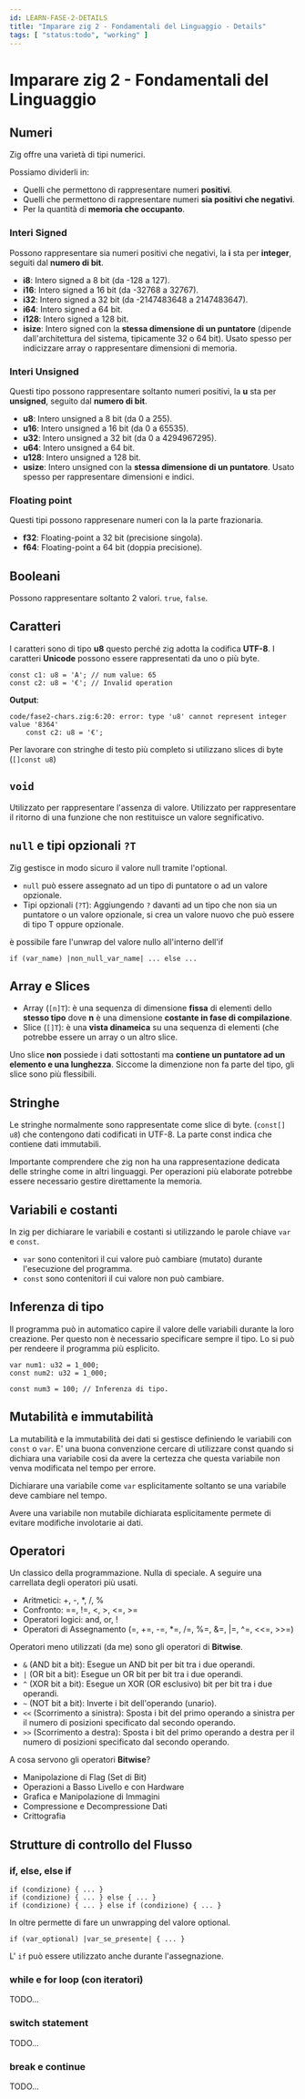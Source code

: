 ```yaml
---
id: LEARN-FASE-2-DETAILS
title: "Imparare zig 2 - Fondamentali del Linguaggio - Details"
tags: [ "status:todo", "working" ]
---
```


# Imparare zig 2 - Fondamentali del Linguaggio

## Numeri

Zig offre una varietà di tipi numerici.

Possiamo dividerli in:

- Quelli che permettono di rappresentare numeri **positivi**.
- Quelli che permettono di rappresentare numeri **sia positivi che negativi**.
- Per la quantità di **memoria che occupanto**.


### Interi Signed

Possono rappresentare sia numeri positivi che negativi, la **i** sta per **integer**, seguiti dal **numero di bit**.

- **i8**: Intero signed a 8 bit (da -128 a 127).
- **i16**: Intero signed a 16 bit (da -32768 a 32767).
- **i32**: Intero signed a 32 bit (da -2147483648 a 2147483647).
- **i64**: Intero signed a 64 bit.
- **i128**: Intero signed a 128 bit.
- **isize**: Intero signed con la **stessa dimensione di un puntatore** (dipende dall'architettura del sistema, tipicamente 32 o 64 bit). Usato spesso per indicizzare array o rappresentare dimensioni di memoria.

### Interi Unsigned

Questi tipo possono rappresentare soltanto numeri positivi, la **u** sta per **unsigned**, seguito dal **numero di bit**.

- **u8**: Intero unsigned a 8 bit (da 0 a 255).
- **u16**: Intero unsigned a 16 bit (da 0 a 65535).
- **u32**: Intero unsigned a 32 bit (da 0 a 4294967295).
- **u64**: Intero unsigned a 64 bit.
- **u128**: Intero unsigned a 128 bit.
- **usize**: Intero unsigned con la **stessa dimensione di un puntatore**. Usato spesso per rappresentare dimensioni e indici.

### Floating point

Questi tipi possono rappresenare numeri con la la parte frazionaria.

- **f32**: Floating-point a 32 bit (precisione singola).
- **f64**: Floating-point a 64 bit (doppia precisione).

## Booleani

Possono rappresentare soltanto 2 valori. `true`, `false`.

## Caratteri

I caratteri sono di tipo **u8** questo perché zig adotta la codifica **UTF-8**. I caratteri **Unicode** possono essere rappresentati da uno o più byte.

```zig
const c1: u8 = 'A'; // num value: 65
const c2: u8 = '€'; // Invalid operation
```

**Output**:

```
code/fase2-chars.zig:6:20: error: type 'u8' cannot represent integer value '8364'
    const c2: u8 = '€';
```

Per lavorare con stringhe di testo più completo si utilizzano slices di byte (`[]const u8`)

## `void`

Utilizzato per rappresentare l'assenza di valore. Utilizzato per rappresentare il ritorno di una funzione che non restituisce un valore segnificativo.

## `null` e tipi opzionali `?T`

Zig gestisce in modo sicuro il valore null tramite l'optional.

- `null` può essere assegnato ad un tipo di puntatore o ad un valore opzionale.
- Tipi opzionali (`?T`): Aggiungendo `?` davanti ad un tipo che non sia un puntatore o un valore opzionale, si crea un valore nuovo che può essere di tipo
        T oppure opzionale.

è possibile fare l'unwrap del valore nullo all'interno dell'if

```
if (var_name) |non_null_var_name| ... else ...
```

## Array e Slices

- Array (`[n]T`): è una sequenza di dimensione **fissa** di elementi dello **stesso tipo** dove **n** è una dimensione **costante in fase di compilazione**.
- Slice (`[]T`): è una **vista dinameica** su una sequenza di elementi (che potrebbe essere un array o un altro slice.

Uno slice **non** possiede i dati sottostanti ma **contiene un puntatore ad un elemento e una lunghezza**.
Siccome la dimenzione non fa parte del tipo, gli slice sono più flessibili.

## Stringhe

Le stringhe normalmente sono rappresentate come slice di byte. (`const[] u8`) che contengono dati codificati in UTF-8. La parte const indica che contiene
dati immutabili.

Importante comprendere che zig non ha una rappresentazione dedicata delle stringhe come in altri linguaggi. Per operazioni più elaborate potrebbe essere necessario
gestire direttamente la memoria.


## Variabili e costanti

In zig per dichiarare le variabili e costanti si utilizzando le parole chiave `var` e `const`.

- `var` sono contenitori il cui valore può cambiare (mutato) durante l'esecuzione del programma.
- `const` sono contenitori il cui valore non può cambiare.

## Inferenza di tipo

Il programma può in automatico capire il valore delle variabili durante la loro creazione. Per questo non è
necessario specificare sempre il tipo. Lo si può per rendeere il programma più esplicito.

```
var num1: u32 = 1_000;
const num2: u32 = 1_000;

const num3 = 100; // Inferenza di tipo.
```

## Mutabilità e immutabilità

La mutabilità e la immutabilità dei dati si gestisce definiendo le variabili con `const` o `var`.
E' una buona convenzione cercare di utilizzare const quando si dichiara una variabile cosi da avere
la certezza che questa variabile non venva modificata nel tempo per errore.

Dichiarare una variabile come `var` esplicitamente soltanto se una variabile deve cambiare nel tempo.

Avere una variabile non mutabile dichiarata esplicitamente permete di evitare modifiche involotarie ai dati.


 ## Operatori

 Un classico della programmazione. Nulla di speciale. A seguire una carrellata degli operatori più usati.

- Aritmetici: +, -, *, /, %
- Confronto: ==, !=, <, >, <=, >=
- Operatori logici: and, or, !
- Operatori di Assegnamento (=, +=, -=, *=, /=, %=, &=, |=, ^=, <<=, >>=)

Operatori meno utilizzati (da me) sono gli operatori di **Bitwise**.

- `&` (AND bit a bit): Esegue un AND bit per bit tra i due operandi.
- `|` (OR bit a bit): Esegue un OR bit per bit tra i due operandi.
- `^` (XOR bit a bit): Esegue un XOR (OR esclusivo) bit per bit tra i due operandi.
- `~` (NOT bit a bit): Inverte i bit dell'operando (unario).
- `<<` (Scorrimento a sinistra): Sposta i bit del primo operando a sinistra per il numero di posizioni specificato dal secondo operando.
- `>>` (Scorrimento a destra): Sposta i bit del primo operando a destra per il numero di posizioni specificato dal secondo operando.

A cosa servono gli operatori **Bitwise**?

- Manipolazione di Flag (Set di Bit)
- Operazioni a Basso Livello e con Hardware
- Grafica e Manipolazione di Immagini
- Compressione e Decompressione Dati
- Crittografia

## Strutture di controllo del Flusso

### **if**, **else**, **else if**

```
if (condizione) { ... }
if (condizione) { ... } else { ... }
if (condizione) { ... } else if (condizione) { ... }
```

In oltre permette di fare un unwrapping del valore optional.

```
if (var_optional) |var_se_presente| { ... }
```

L' `if` può essere utilizzato anche durante l'assegnazione.

### **while** e **for** loop (con iteratori)

TODO...

### **switch** statement

TODO...

### **break** e **continue**

TODO...

